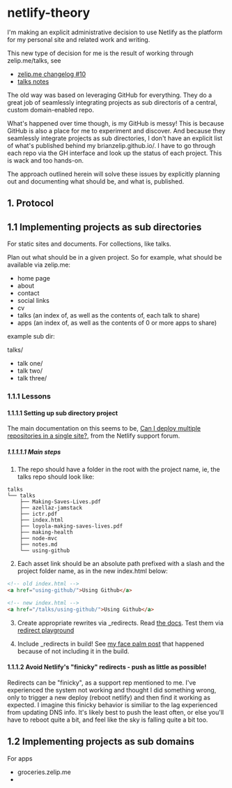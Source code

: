 # netlify-theory

I'm making an explicit administrative decision to use Netlify as the platform for my personal site and related work and writing.

This new type of decision for me is the result of working through zelip.me/talks, see

- [zelip.me changelog #10](https://github.com/brianzelip/zelip.me/blob/master/changelog.md#10-migrate-gh-pages-sub-directory-projects-to-netlify)
- [talks notes](https://github.com/brianzelip/talks/blob/master/talks/notes.md)

The old way was based on leveraging GitHub for everything. They do a great job of seamlessly integrating projects as sub directoris of a central, custom domain-enabled repo.

What's happened over time though, is my GitHub is messy! This is because GitHub is also a place for me to experiment and discover. And because they seamlessly integrate projects as sub directories, I don't have an explicit list of what's published behind my brianzelip.github.io/. I have to go through each repo via the GH interface and look up the status of each project. This is wack and too hands-on.

The approach outlined herein will solve these issues by explicitly planning out and documenting what should be, and what is, published.

## 1. Protocol

## 1.1 Implementing projects as sub directories

For static sites and documents. For collections, like talks.

Plan out what should be in a given project. So for example, what should be available via zelip.me:

- home page
- about
- contact
- social links
- cv
- talks (an index of, as well as the contents of, each talk to share)
- apps (an index of, as well as the contents of 0 or more apps to share)

example sub dir:

talks/

- talk one/
- talk two/
- talk three/

### 1.1.1 Lessons

#### 1.1.1.1 Setting up sub directory project

The main documentation on this seems to be, [Can I deploy multiple repositories in a single site?](https://community.netlify.com/t/common-issue-can-i-deploy-multiple-repositories-in-a-single-site/179?u=brianzelip), from the Netlify support forum.

##### 1.1.1.1.1 Main steps

1. The repo should have a folder in the root with the project name, ie, the talks repo should look like:

```
talks
└── talks
    ├── Making-Saves-Lives.pdf
    ├── azellaz-jamstack
    ├── ictr.pdf
    ├── index.html
    ├── loyola-making-saves-lives.pdf
    ├── making-health
    ├── node-mvc
    ├── notes.md
    └── using-github
```

2. Each asset link should be an absolute path prefixed with a slash and the project folder name, as in the new index.html below:

```html
<!-- old index.html -->
<a href="using-github/">Using Github</a>

<!-- new index.html -->
<a href="/talks/using-github/">Using Github</a>
```

3. Create appropriate rewrites via \_redirects. Read [the docs](https://www.netlify.com/docs/redirects/#rewrites-and-proxying). Test them via [redirect playground](https://play.netlify.com/redirects)

4. Include \_redirects in build! See [my face palm post](https://community.netlify.com/t/error-proxying-to-deploy-multiple-repos-in-single-site/303/4?u=brianzelip) that happened because of not including it in the build.

#### 1.1.1.2 Avoid Netlify's "finicky" redirects - push as little as possible!

Redirects can be "finicky", as a support rep mentioned to me. I've experienced the system not working and thought I did something wrong, only to trigger a new deploy (reboot netlify) and then find it working as expected. I imagine this finicky behavior is similiar to the lag experienced from updating DNS info. It's likely best to push the least often, or else you'll have to reboot quite a bit, and feel like the sky is falling quite a bit too.

## 1.2 Implementing projects as sub domains

For apps

- groceries.zelip.me
-
